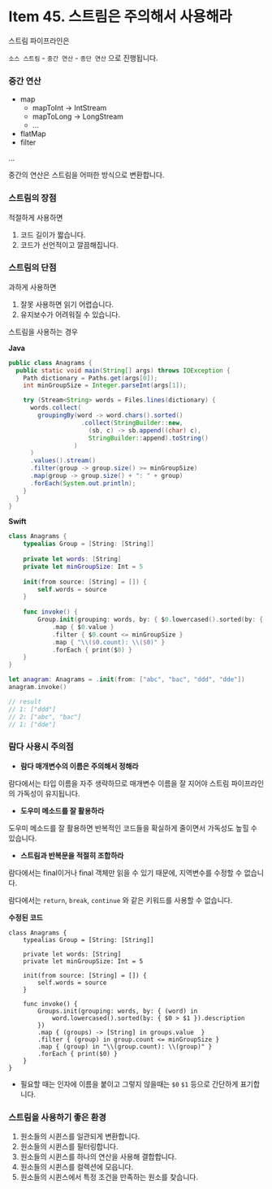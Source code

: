 # Item 45. 스트림은 주의해서 사용해라



스트림 파이프라인은

`소스 스트림` - `중간 연산` - `종단 연산` 으로 진행됩니다.

### 중간 연산

- map
  - mapToInt → IntStream
  - mapToLong → LongStream
  - ...
- flatMap
- filter

...

중간의 연산은 스트림을 어떠한 방식으로 변환합니다.



### 스트림의 장점

적절하게 사용하면 
1. 코드 길이가 짧습니다.
2. 코드가 선언적이고 깔끔해집니다.

### 스트림의 단점

과하게 사용하면 
1. 잘못 사용하면 읽기 어렵습니다.
2. 유지보수가 어려워질 수 있습니다.

스트림을 사용하는 경우

**Java**

```java
public class Anagrams {
  public static void main(String[] args) throws IOException {
    Path dictionary = Paths.get(args[0]);
    int minGroupSize = Integer.parseInt(args[1]);

    try (Stream<String> words = Files.lines(dictionary) {
      words.collect(
        groupingBy(word -> word.chars().sorted()
                    .collect(StringBuilder::new,
                      (sb, c) -> sb.append((char) c),
                      StringBuilder::append).toString()
                  )
      )
      .values().stream()
      .filter(group -> group.size() >= minGroupSize)
      .map(group -> group.size() + ": " + group)
      .forEach(System.out.println);
    }
  }
}

```

**Swift**

```swift
class Anagrams {
    typealias Group = [String: [String]]
    
    private let words: [String]
    private let minGroupSize: Int = 5
    
    init(from source: [String] = []) {
        self.words = source
    }
    
    func invoke() {
        Group.init(grouping: words, by: { $0.lowercased().sorted(by: { $0 > $1 }).description })
            .map { $0.value }
            .filter { $0.count <= minGroupSize }
            .map { "\\($0.count): \\($0)" }
            .forEach { print($0) }
    }
}

let anagram: Anagrams = .init(from: ["abc", "bac", "ddd", "dde"])
anagram.invoke()

// result
// 1: ["ddd"]
// 2: ["abc", "bac"]
// 1: ["dde"]

```



### 람다 사용시 주의점

- **람다 매개변수의 이름은 주의해서 정해라**

람다에서는 타입 이름을 자주 생략하므로 매개변수 이름을 잘 지어야 스트림 파이프라인의 가독성이 유지됩니다.

- **도우미 메소드를 잘 활용하라**

도우미 메소드를 잘 활용하면 반복적인 코드들을 확실하게 줄이면서 가독성도 높힐 수 있습니다.

- **스트림과 반복문을 적절히 조합하라**

람다에서는 final이거나 final 객체만 읽을 수 있기 때문에, 지역변수를 수정할 수 없습니다.

람다에서는 `return`, `break`, `continue` 와 같은 키워드를 사용할 수 없습니다.

**수정된 코드**

```
class Anagrams {
    typealias Group = [String: [String]]
    
    private let words: [String]
    private let minGroupSize: Int = 5
    
    init(from source: [String] = []) {
        self.words = source
    }
    
    func invoke() {
        Groups.init(grouping: words, by: { (word) in
            word.lowercased().sorted(by: { $0 > $1 }).description
        })
        .map { (groups) -> [String] in groups.value  }
        .filter { (group) in group.count <= minGroupSize }
        .map { (group) in "\\(group.count): \\(group)" }
        .forEach { print($0) }
    }
}

```

- 필요할 때는 인자에 이름을 붙이고 그렇지 않을때는 `$0` `$1` 등으로 간단하게 표기합니다.

### 스트림을 사용하기 좋은 환경

1. 원소들의 시퀸스를 일관되게 변환합니다.
2. 원소들의 시퀸스를 필터링합니다.
3. 원소들의 시퀸스를 하나의 연산을 사용해 결합합니다.
4. 원소들의 시퀸스를 컬렉션에 모읍니다.
5. 원소들의 시퀸스에서 특정 조건을 만족하는 원소를 찾습니다.